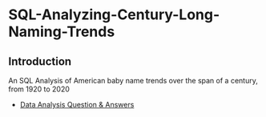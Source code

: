 # SQL-Analyzing-Century-Long-Naming-Trends

## Introduction
An SQL Analysis of American baby name trends over the span of a century, from 1920 to 2020
+ [Data Analysis Question & Answers](https://github.com/jaishri16/SQL-Analyzing-Century-Long-Naming-Trends/blob/main/questions_and_answers.md)
